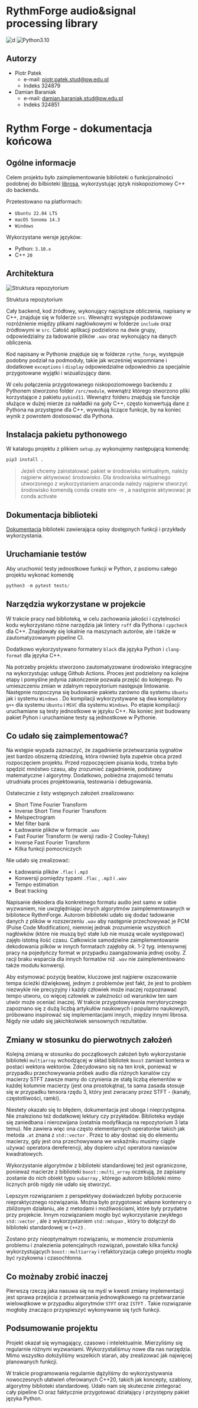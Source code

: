 # RythmForge audio&signal processing library
![d](https://github.com/VisteK528/RythmForge/actions/workflows/main.yaml/badge.svg)
![Python3.10](https://img.shields.io/badge/python-3.10-g.svg)
## Autorzy

- Piotr Patek
    - e-mail: piotr.patek.stud@pw.edu.pl
    - Indeks 324879
- Damian Baraniak
    - e-mail: damian.baraniak.stud@pw.edu.pl
    - Indeks 324851


# Rythm Forge - dokumentacja końcowa

## Ogólne informacje

Celem projektu było zaimplementowanie biblioteki o funkcjonalności podobnej do bilbioteki [librosa]([https://librosa.org/](https://librosa.org/)), wykorzystując język niskopoziomowy C++ do backendu.

Przetestowano na platformach:

- `Ubuntu 22.04 LTS`
- `macOS Sonoma 14.3`
- `Windows`

Wykorzystane wersje języków:

- Python: `3.10.x`
- C++ `20`

## Architektura

![Struktura repozytorium](docs\images\ProjectDiagram.png)

Struktura repozytorium

Cały backend, kod źródłowy, wykonujący najcięższe obliczenia, napisany w C++, znajduje się w folderze `src`. Wewnątrz występuje podstawowe rozróżnienie między plikami nagłówkowymi w folderze `include` oraz źródłowymi w `src`. Całość aplikacji podzielono na dwie grupy, odpowiedzialny za ładowanie plików `.wav` oraz wykonujący na danych obliczenia.

Kod napisany w Pythonie znajduje się w folderze `rythm_forge`, występuje podobny podział na podmoduły, takie jak wcześniej wspomniane i dodatkowe `exceptions` i `display` odpowiedzialne odpowiednio za specjalnie przygotowane wyjątki i wizualizujący dane.

W celu połączenia przygotowanego niskopoziomowego backendu z Pythonem stworzono folder `/src/module`, wewnątrz którego stworzono pliki korzystające z pakietu `pybind11`. Wewnątrz folderu znajdują sie funckje służące w dużej mierze za nakładki na goły C++, często konwertują dane z Pythona na przystępne dla C++, wywołują liczące funkcje, by na koniec wynik z powrotem dostosować dla Pythona.  

## Instalacja pakietu pythonowego

W katalogu projektu z plikiem `setup.py` wykonujemy następującą komendę:

```bash
pip3 install .
```

> Jeżeli chcemy zainstalować pakiet w środowisku wirtualnym, należy najpierw aktywować środowisko. Dla środowiska wirtualnego utworzonego z wykorzystaniem anaconda należy najpierw stworzyć środowisko komendą conda create env -n <nazwa>, a następnie aktywować je conda activate <nazwa>
> 

## Dokumentacja biblioteki

[Dokumentacja]([https://vistek528.github.io/RythmForge/](https://vistek528.github.io/RythmForge/)) biblioteki zawierająca opisy dostępnych funkcji i przykłady wykorzystania.

## Uruchamianie testów

Aby uruchomić testy jednostkowe funkcji w Python, z poziomu całego projektu wykonać komendę

```jsx
python3 -m pytest tests/
```

## Narzędzia wykorzystane w projekcie

W trakcie pracy nad biblioteką, w celu zachowania jakości i czytelności kodu wykorzystano różne narzędzia jak lintery `ruff` dla Pythona i `cppcheck` dla C++. Znajdowały się lokalnie na maszynach autorów, ale i także w zautomatyzowanym pipeline CI.

Dodatkowo wykorzystywano formatery `black` dla języka Python i `clang-format` dla języka C++.

Na potrzeby projektu stworzono zautomatyzowane środowisko integracyjne na wykorzystując usługę Github Actions. Proces jest podzielony na kolejne etapy i pomyślne jedynia zakończenie pozwala przejść do kolejnego. Po umieszczeniu zmian w zdalnym repozytorium następuje  lintowanie. Następnie rozpoczyna się budowanie pakietu zarówno dla systemu `Ubuntu` jak i systemu `Windows` . Do kompilacji wykorzystywane są dwa kompilatory `g++` dla systemu `Ubuntu` i `MSVC` dla systemu `Windows`. Po etapie kompilacji uruchamiane są testy jednostkowe w języku C++. Na koniec jest budowany pakiet Pyhon i uruchamiane testy są jednostkowe w Pythonie.

## Co udało się zaimplementować?

Na wstępie wypada zaznaczyć, że zagadnienie przetwarzania sygnałów jest bardzo obszerną dziedziną, która również była zupełnie obca przed rozpoczęciem projektu. Przed rozpoczęciem pisania kodu, trzeba było spędzić mnóstwo czasu, aby zrozumieć zagadnienie, podstawy matematyczne i algorytmy. Dodatkowo, pobieżna znajomość tematu utrudniała proces projektowania, testowania i debugowania.

Ostatecznie z listy wstępnych założeń zrealizowano:

- Short Time Fourier Transform
- Inverse Short Time Fourier Transform
- Melspectrogram
- Mel filter bank
- Ładowanie plików w formacie `.wav`
- Fast Fourier Transform (w wersji radix-2 Cooley-Tukey)
- Inverse Fast Fourier Transform
- Kilka funkcji pomocniczych

Nie udało się zrealizować:

- Ładowania plików `.flac` i `.mp3`
- Konwersji pomiędzy typami `.flac` , `.mp3` i `.wav`
- Tempo estimation
- Beat tracking

Napisanie dekodera dla konkretnego formatu audio jest samo w sobie wyzwaniem, nie uwzględniając innych algorytmów zaimplementowanych w bibliotece RythmForge. Autorom biblioteki udało się dodać ładowanie danych z plików w rozszerzeniu `.wav`  aby następnie przechowywać je PCM (Pulse Code Modification), niemniej jednak zrozumienie wszystkich nagłówków (które nie muszą być stałe lub nie muszą wcale występować) zajęło istotną ilość czasu. Całkowicie samodzielne zaimplementowanie dekodowania pilków w innych formatach zajęłoby ok. 1-2 tyg. intensywnej pracy na pojedyńczy format w przypadku zaangażowania jednej osoby. Z racji braku wsparcia dla innych formatów niż `.wav` nie zaimplementowano także modułu konwersji.

Aby estymować pozycję beatów, kluczowe jest najpierw oszacowanie tempa ścieżki dźwiękowej, jednym z problemów jest fakt, że jest to problem niezwykle nie precyzyjny i każdy człowiek może inaczej rozpoznawać tempo utworu, co więcej człowiek w zależności od warunków ten sam utwór może oceniać inaczej. W trakcie przygotowywania merytorycznego zapoznano się z dużą liczbą artykułów naukowych i popularno naukowych, próbowano inspirować się implementacjami innych, między innymi librosa. Nigdy nie udało się jakichkolwiek sensownych rezultatów. 

## Zmiany w stosunku do pierwotnych założeń

Kolejną zmianą w stosunku do początkowych założeń było wykorzystanie biblioteki `multiarray` wchodzącej w skład bibliotek `Boost`  zamiast kontera w postaci wektora wektorów. Zdecydowano się na ten krok, ponieważ w przypadku przechowywania próbek audio dla różnych kanalów czy macierzy STFT zawsze mamy do czynienia ze stałą liczbą elementów w każdej kolumnie macierzy (jest ona prostokątna), ta sama zasada stosuje się w przypadku tensora rzędu 3, który jest zwracany przez STFT - (kanały, częstotliwości, ramki).

Niestety okazało się to błędem, dokumentacja jest uboga i nieprzystępna. Nie znaleziono też dodatkowej lektury czy przykładów. Biblioteka wydaje się zaniedbana i nierozwijana (ostatnia modyfikacja na repozytorium 3 lata temu). Nie zawiera więc ona często elementarnych operatorów takich jak metoda `.at` znana z `std::vector` . Przez to aby dostać się do elementu macierzy, gdy jest ona przechowywana we wskaźniku musimy ciągle używać operatora dereferencji, aby dopiero użyć operatora nawiasów kwadratowych. 

Wykorzystanie algorytmów z biblioteki standardowej też jest ograniczone, ponieważ macierze z biblioteki `boost::multi_array` oczekują, że zapisany zostanie do nich obiekt typu `subarray` , którego autorom biblioteki mimo licznych prób nigdy nie udało się stworzyć. 

Lepszym rozwiązaniem z perspektywy doświadczeń byłoby porzucenie niepraktycznego rozwiązania. Można było przygotować własne kontenery o zbliżonym działaniu, ale z metodami i możliwościami, które były przydatne przy projekcie. Innym rozwiązaniem mogło być wykorzystanie zwykłego `std::vector` , ale z wykorzystaniem `std::mdspan` , który to dołączył do biblioteki standardowej w `C++23` . 

Zostano przy nieoptymalnym rozwiązaniu, w momencie zrozumienia problemu i znalezienia potencjalnych rozwiązań, powstało kilka funckji wykorzystujących `boost::multiarray` i refaktoryzacja całego projektu mogła być ryzykowna i czasochłonna.

## Co możnaby zrobić inaczej

Pierwszą rzeczą jaka nasuwa się na myśl w kwesti zmiany implementacji jest sprawa przejścia z przetwarzania jednowątkowego na przetwarzanie wielowątkowe w przypadku algorytmów `STFT` oraz `ISTFT` . Takie rozwiązanie mogłoby znacząco przyspieszyć wykonywanie się tych funkcji.

## Podsumowanie projektu

Projekt okazał się wymagający, czasowo i intelektualnie. Mierzyliśmy się regularnie różnymi wyzwaniami. Wykorzystaliśmuy nowe dla nas narzędzia. Mimo wszystko dołożyliśmy wszelkich starań, aby zrealizować jak najwięcej planowanych funkcji. 

W trakcie programowania regularnie dążyliśmy do wykorzystywania nowoczesnych ułatwień oferowanych C++20, takich jak koncepty, szablony, algorytmy biblioteki standardowej. Udało nam się skutecznie zintegorać cały pipeline CI oraz faktycznie przygotować działający i przystępny pakiet języka Python.